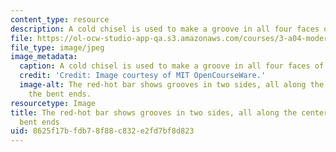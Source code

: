 ```yaml
---
content_type: resource
description: A cold chisel is used to make a groove in all four faces of the bar.
file: https://ol-ocw-studio-app-qa.s3.amazonaws.com/courses/3-a04-modern-blacksmithing-and-physical-metallurgy-fall-2008/8625f17bfdb78f88c832e2fd7bf8d823_107.jpg
file_type: image/jpeg
image_metadata:
  caption: A cold chisel is used to make a groove in all four faces of the bar.
  credit: 'Credit: Image courtesy of MIT OpenCourseWare.'
  image-alt: The red-hot bar shows grooves in two sides, all along the center between
    the bent ends.
resourcetype: Image
title: The red-hot bar shows grooves in two sides, all along the center between the
  bent ends
uid: 8625f17b-fdb7-8f88-c832-e2fd7bf8d823
---
```

